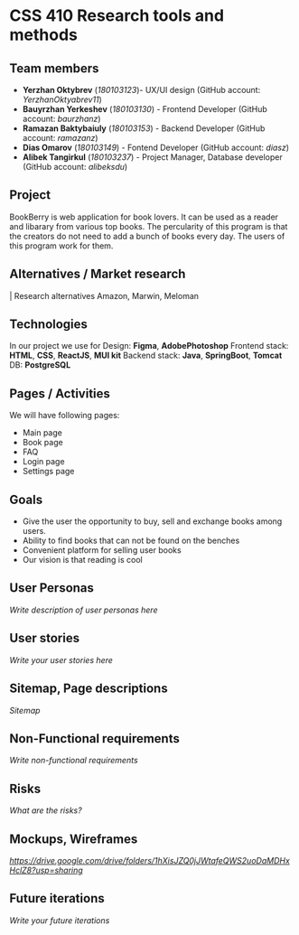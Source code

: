 # CSS 410 Research tools and methods
## Team members
+ **Yerzhan Oktybrev** (*180103123*)- UX/UI design (GitHub account: *YerzhanOktyabrev11*)
+ **Bauyrzhan Yerkeshev** (*180103130*) - Frontend Developer (GitHub account: *baurzhanz*)
+ **Ramazan Baktybaiuly** (*180103153*) - Backend Developer (GitHub account: *ramazanz*)
+ **Dias Omarov** (*180103149*) - Fontend Developer (GitHub account: *diasz*)
+ **Alibek Tangirkul** (*180103237*) - Project Manager, Database developer (GitHub account: *alibeksdu*)



## Project
BookBerry is web application for book lovers. It can be used as a reader and libarary from various top books. The percularity of this program is that the creators do not need to add a bunch of books  every day. The users of this program work for them. 

## Alternatives / Market research
| Research alternatives
Amazon, Marwin, Meloman


## Technologies
In our project we use for Design: **Figma**, **AdobePhotoshop**
Frontend stack: **HTML**, **CSS**, **ReactJS**, **MUI kit**
Backend stack: **Java**, **SpringBoot**, **Tomcat** DB: **PostgreSQL**

## Pages / Activities 
We will have following pages:
- Main page
- Book page
- FAQ
- Login page
- Settings page

## Goals
* Give the user the opportunity to buy, sell and exchange books among users.
* Ability to find books that can not be found on the benches
* Convenient platform for selling user books
* Our vision is that reading is cool

## User Personas
*Write description of user personas here*  

## User stories

*Write your user stories here*

## Sitemap, Page descriptions

*Sitemap*

## Non-Functional requirements
*Write non-functional requirements*

## Risks
*What are the risks?*

## Mockups, Wireframes
*https://drive.google.com/drive/folders/1hXisJZQ0jJWtafeQWS2uoDaMDHxHclZ8?usp=sharing*

## Future iterations
*Write your future iterations*
